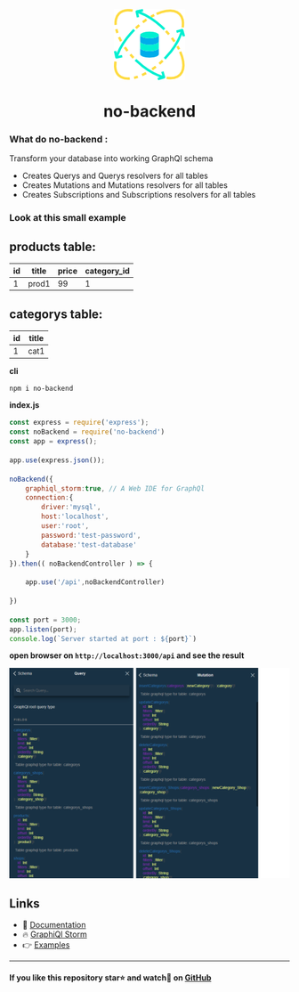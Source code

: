 <p align="center"><img align="center" style="width:128px" src="https://github.com/Gherciu/no-backend/blob/master/no-backend.png?raw=true"/></p>
<center><h1 align="center"> no-backend </h1></center>

### What do no-backend :
Transform your database into working GraphQl schema
* Creates Querys and Querys resolvers for all tables
* Creates Mutations and Mutations resolvers for all tables
* Creates Subscriptions and Subscriptions resolvers for all tables

### Look at this small example 

products table:
------------------------------------
| id | title | price | category_id |
-----| ------|-------|-------------|
| 1  | prod1 | 99    | 1           |

categorys table:
-------------
 id | title |
----| ------|
 1  | cat1  |
 
 
**cli**
```bash
npm i no-backend
```
**index.js**
```js
const express = require('express');
const noBackend = require('no-backend')
const app = express();

app.use(express.json());

noBackend({ 
    graphiql_storm:true, // A Web IDE for GraphQl
    connection:{
        driver:'mysql',
        host:'localhost',
        user:'root',
        password:'test-password',
        database:'test-database'
    }
}).then(( noBackendController ) => {

    app.use('/api',noBackendController)

})

const port = 3000;
app.listen(port);
console.log(`Server started at port : ${port}`)
```
**open browser on ```http://localhost:3000/api``` and see the result**

![no-backend](https://github.com/Gherciu/no-backend/blob/master/no-backend-result.png?raw=true)


## Links
* 📘 [Documentation](https://github.com/Gherciu/no-backend/tree/master/docs)
* 🔥 [GraphiQl Storm](https://github.com/Gherciu/graphiql-storm)
* 👉 [Examples](https://github.com/Gherciu/no-backend/tree/master/examples)

-------------------------------------------------------------------------------------------------------

#### If you like this repository star⭐ and watch👀 on  [GitHub](https://github.com/Gherciu/no-backend)

